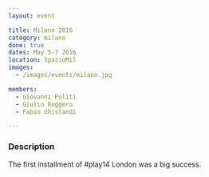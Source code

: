 ```yaml
---
layout: event

title: Milano 2016
category: milano
done: true
dates: May 5-7 2016
location: SpazioMil
images:
  - /images/events/milano.jpg

members:
  - Giovanni Puliti
  - Giulio Roggero
  - Fabio Ghislandi

---
```


### Description
The first installment of #play14 London was a big success.
